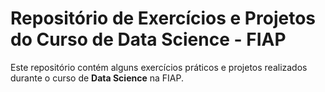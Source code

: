 # Repositório de Exercícios e Projetos do Curso de Data Science - FIAP

Este repositório contém alguns exercícios práticos e projetos realizados durante o curso de **Data Science** na FIAP.
